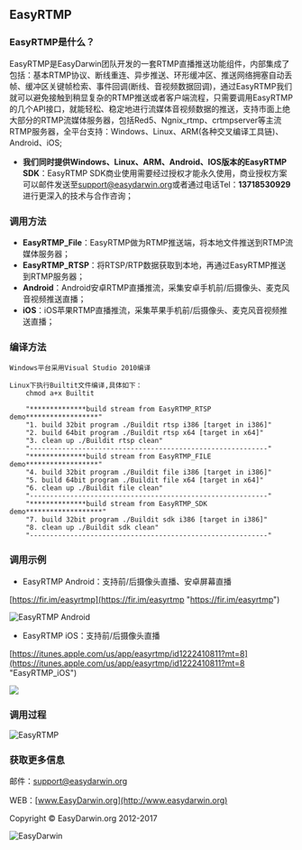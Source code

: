 ## EasyRTMP ##

### **EasyRTMP**是什么？ ###

EasyRTMP是EasyDarwin团队开发的一套RTMP直播推送功能组件，内部集成了包括：基本RTMP协议、断线重连、异步推送、环形缓冲区、推送网络拥塞自动丢帧、缓冲区关键帧检索、事件回调(断线、音视频数据回调)，通过EasyRTMP我们就可以避免接触到稍显复杂的RTMP推送或者客户端流程，只需要调用EasyRTMP的几个API接口，就能轻松、稳定地进行流媒体音视频数据的推送，支持市面上绝大部分的RTMP流媒体服务器，包括Red5、Ngnix_rtmp、crtmpserver等主流RTMP服务器，全平台支持：Windows、Linux、ARM(各种交叉编译工具链)、Android、iOS;

- **我们同时提供Windows、Linux、ARM、Android、IOS版本的EasyRTMP SDK**：EasyRTMP SDK商业使用需要经过授权才能永久使用，商业授权方案可以邮件发送至[support@easydarwin.org](mailto:support@easydarwin.org "EasyDarwin support mail")或者通过电话Tel：**13718530929** 进行更深入的技术与合作咨询；

### 调用方法 ###

- **EasyRTMP_File**：EasyRTMP做为RTMP推送端，将本地文件推送到RTMP流媒体服务器；
- **EasyRTMP_RTSP**：将RTSP/RTP数据获取到本地，再通过EasyRTMP推送到RTMP服务器；
- **Android**：Android安卓RTMP直播推流，采集安卓手机前/后摄像头、麦克风音视频推送直播；
- **iOS**：iOS苹果RTMP直播推流，采集苹果手机前/后摄像头、麦克风音视频推送直播；

### 编译方法 ###

	Windows平台采用Visual Studio 2010编译

	Linux下执行Builtit文件编译,具体如下：
		chmod a+x Builtit
		
		"**************build stream from EasyRTMP_RTSP demo******************"
		"1. build 32bit program ./Buildit rtsp i386 [target in i386]"	
		"2. build 64bit program ./Buildit rtsp x64 [target in x64]"	
		"3. clean up ./Buildit rtsp clean"
		"-----------------------------------------------------------"
		"**************build stream from EasyRTMP_FILE demo******************"
		"4. build 32bit program ./Buildit file i386 [target in i386]"	
		"5. build 64bit program ./Buildit file x64 [target in x64]"	
		"6. clean up ./Buildit file clean"
		"-----------------------------------------------------------"
		"**************build stream from EasyRTMP_SDK demo*******************"
		"7. build 32bit program ./Buildit sdk i386 [target in i386]"	
		"8. clean up ./Buildit sdk clean"
		"-----------------------------------------------------------"
	

### 调用示例 ###

- EasyRTMP Android：支持前/后摄像头直播、安卓屏幕直播

[https://fir.im/easyrtmp](https://fir.im/easyrtmp "https://fir.im/easyrtmp")

![EasyRTMP Android](http://www.easydarwin.org/github/images/easyrtmpfirim20170409.png)

- EasyRTMP iOS：支持前/后摄像头直播

[https://itunes.apple.com/us/app/easyrtmp/id1222410811?mt=8](https://itunes.apple.com/us/app/easyrtmp/id1222410811?mt=8 "EasyRTMP_iOS")

![](http://www.easydarwin.org/github/images/easyrtmpios20170409.png)

### 调用过程 ###
![EasyRTMP](http://www.easydarwin.org/skin/easydarwin/images/easyrtmp20161101.png)


### 获取更多信息 ###

邮件：[support@easydarwin.org](mailto:support@easydarwin.org) 

WEB：[www.EasyDarwin.org](http://www.easydarwin.org)

Copyright &copy; EasyDarwin.org 2012-2017

![EasyDarwin](http://www.easydarwin.org/skin/easydarwin/images/wx_qrcode.jpg)
